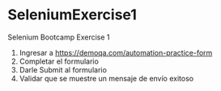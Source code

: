# SeleniumExercise1
Selenium Bootcamp Exercise 1

1.  Ingresar a https://demoqa.com/automation-practice-form
2.  Completar el formulario
3.  Darle Submit al formulario
4.  Validar que se muestre un mensaje de envío exitoso
